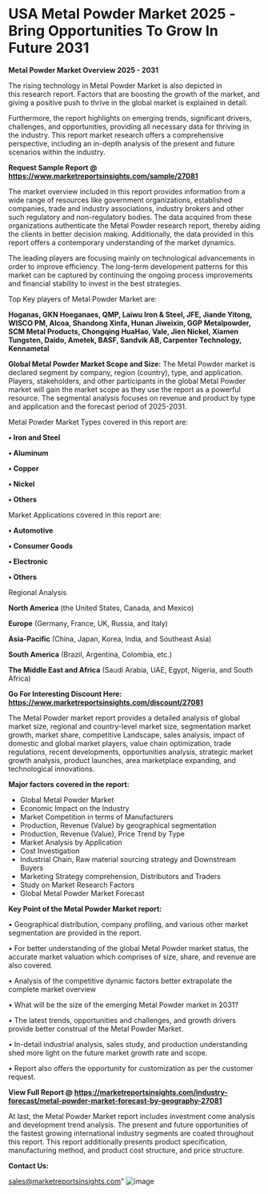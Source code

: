  # USA Metal Powder Market 2025 -Bring Opportunities To Grow In Future 2031

<Strong> Metal Powder Market Overview 2025 - 2031</strong>

The rising technology in Metal Powder Market is also depicted in this research report. Factors that are boosting the growth of the market, and giving a positive push to thrive in the global market is explained in detail.

Furthermore, the report highlights on emerging trends, significant drivers, challenges, and opportunities, providing all necessary data for thriving in the industry. This report market research offers a comprehensive perspective, including an in-depth analysis of the present and future scenarios within the industry.

<strong>Request Sample Report @ <a href=https://www.marketreportsinsights.com/sample/27081>https://www.marketreportsinsights.com/sample/27081</a></strong>

The market overview included in this report provides information from a wide range of resources like government organizations, established companies, trade and industry associations, industry brokers and other such regulatory and non-regulatory bodies. The data acquired from these organizations authenticate the Metal Powder research report, thereby aiding the clients in better decision making. Additionally, the data provided in this report offers a contemporary understanding of the market dynamics.

The leading players are focusing mainly on technological advancements in order to improve efficiency. The long-term development patterns for this market can be captured by continuing the ongoing process improvements and financial stability to invest in the best strategies.

Top Key players of Metal Powder Market are:

<strong>Hoganas, GKN Hoeganaes, QMP, Laiwu Iron & Steel, JFE, Jiande Yitong, WISCO PM, Alcoa, Shandong Xinfa, Hunan Jiweixin, GGP Metalpowder, SCM Metal Products, Chongqing HuaHao, Vale, Jien Nickel, Xiamen Tungsten, Daido, Ametek, BASF, Sandvik AB, Carpenter Technology, Kennametal</strong>

<strong><b>Global Metal Powder Market Scope and Size:</b></strong>
The Metal Powder market is declared segment by company, region (country), type, and application. Players, stakeholders, and other participants in the global Metal Powder market will gain the market scope as they use the report as a powerful resource. The segmental analysis focuses on revenue and product by type and application and the forecast period of 2025-2031.

Metal Powder Market Types covered in this report are:

<strong>• Iron and Steel

• Aluminum

• Copper

• Nickel

• Others</strong>

Market Applications covered in this report are:

<strong>• Automotive

• Consumer Goods

• Electronic

• Others</strong> 

Regional Analysis

<strong>North America</strong> (the United States, Canada, and Mexico)

<strong>Europe</strong> (Germany, France, UK, Russia, and Italy)

<strong>Asia-Pacific</strong> (China, Japan, Korea, India, and Southeast Asia)

<strong>South America</strong> (Brazil, Argentina, Colombia, etc.)

<strong>The Middle East and Africa</strong> (Saudi Arabia, UAE, Egypt, Nigeria, and South Africa)

<strong>Go For Interesting Discount Here: <a href=https://www.marketreportsinsights.com/discount/27081>https://www.marketreportsinsights.com/discount/27081</a></strong>

The Metal Powder market report provides a detailed analysis of global market size, regional and country-level market size, segmentation market growth, market share, competitive Landscape, sales analysis, impact of domestic and global market players, value chain optimization, trade regulations, recent developments, opportunities analysis, strategic market growth analysis, product launches, area marketplace expanding, and technological innovations.

<strong><b>Major factors covered in the report:</b></strong>
<ul>
  <li>Global Metal Powder Market </li>
  <li>Economic Impact on the Industry</li>
  <li>Market Competition in terms of Manufacturers</li>
  <li>Production, Revenue (Value) by geographical segmentation</li>
  <li>Production, Revenue (Value), Price Trend by Type</li>
  <li>Market Analysis by Application</li>
  <li>Cost Investigation</li>
  <li>Industrial Chain, Raw material sourcing strategy and Downstream Buyers</li>
  <li>Marketing Strategy comprehension, Distributors and Traders</li>
  <li>Study on Market Research Factors</li>
  <li>Global Metal Powder Market Forecast</li>
</ul>

<strong><b>Key Point of the Metal Powder Market report:</b></strong>

• Geographical distribution, company profiling, and various other market segmentation are provided in the report.

• For better understanding of the global Metal Powder market status, the accurate market valuation which comprises of size, share, and revenue are also covered.

• Analysis of the competitive dynamic factors better extrapolate the complete market overview

• What will be the size of the emerging Metal Powder market in 2031?

• The latest trends, opportunities and challenges, and growth drivers provide better construal of the Metal Powder Market.

• In-detail industrial analysis, sales study, and production understanding shed more light on the future market growth rate and scope.

• Report also offers the opportunity for customization as per the customer request.

<strong><b>View Full Report @ <a href=https://marketreportsinsights.com/industry-forecast/metal-powder-market-forecast-by-geography-27081>https://marketreportsinsights.com/industry-forecast/metal-powder-market-forecast-by-geography-27081</a></b></strong>


At last, the Metal Powder Market report includes investment come analysis and development trend analysis. The present and future opportunities of the fastest growing international industry segments are coated throughout this report. This report additionally presents product specification, manufacturing method, and product cost structure, and price structure.

<strong>Contact Us:</strong>

sales@marketreportsinsights.com"
![image](https://github.com/user-attachments/assets/85c691a5-9229-4663-9176-7af239b3384f)
